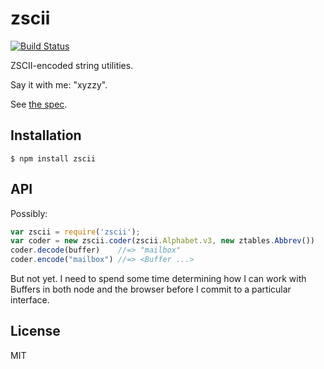 # zscii
[![Build Status](https://travis-ci.org/pd/zscii.png?branch=master)](https://travis-ci.org/pd/zscii)

ZSCII-encoded string utilities.

Say it with me: "xyzzy".

See [the spec](http://www.gnelson.demon.co.uk/zspec/sect03.html).

## Installation

~~~~ console
$ npm install zscii
~~~~

## API
Possibly:

~~~~ js
var zscii = require('zscii');
var coder = new zscii.coder(zscii.Alphabet.v3, new ztables.Abbrev())
coder.decode(buffer)    //=> "mailbox"
coder.encode("mailbox") //=> <Buffer ...>
~~~~

But not yet. I need to spend some time determining how I can work with
Buffers in both node and the browser before I commit to a particular
interface.

## License

  MIT
